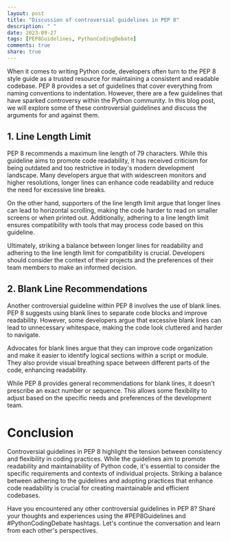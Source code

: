 ```yaml
---
layout: post
title: "Discussion of controversial guidelines in PEP 8"
description: " "
date: 2023-09-27
tags: [PEP8Guidelines, PythonCodingDebate]
comments: true
share: true
---
```


When it comes to writing Python code, developers often turn to the PEP 8 style guide as a trusted resource for maintaining a consistent and readable codebase. PEP 8 provides a set of guidelines that cover everything from naming conventions to indentation. However, there are a few guidelines that have sparked controversy within the Python community. In this blog post, we will explore some of these controversial guidelines and discuss the arguments for and against them.

## 1. Line Length Limit

PEP 8 recommends a maximum line length of 79 characters. While this guideline aims to promote code readability, it has received criticism for being outdated and too restrictive in today's modern development landscape. Many developers argue that with widescreen monitors and higher resolutions, longer lines can enhance code readability and reduce the need for excessive line breaks.

On the other hand, supporters of the line length limit argue that longer lines can lead to horizontal scrolling, making the code harder to read on smaller screens or when printed out. Additionally, adhering to a line length limit ensures compatibility with tools that may process code based on this guideline.

Ultimately, striking a balance between longer lines for readability and adhering to the line length limit for compatibility is crucial. Developers should consider the context of their projects and the preferences of their team members to make an informed decision.

## 2. Blank Line Recommendations

Another controversial guideline within PEP 8 involves the use of blank lines. PEP 8 suggests using blank lines to separate code blocks and improve readability. However, some developers argue that excessive blank lines can lead to unnecessary whitespace, making the code look cluttered and harder to navigate.

Advocates for blank lines argue that they can improve code organization and make it easier to identify logical sections within a script or module. They also provide visual breathing space between different parts of the code, enhancing readability.

While PEP 8 provides general recommendations for blank lines, it doesn't prescribe an exact number or sequence. This allows some flexibility to adjust based on the specific needs and preferences of the development team.

# Conclusion

Controversial guidelines in PEP 8 highlight the tension between consistency and flexibility in coding practices. While the guidelines aim to promote readability and maintainability of Python code, it's essential to consider the specific requirements and contexts of individual projects. Striking a balance between adhering to the guidelines and adopting practices that enhance code readability is crucial for creating maintainable and efficient codebases.

Have you encountered any other controversial guidelines in PEP 8? Share your thoughts and experiences using the #PEP8Guidelines and #PythonCodingDebate hashtags. Let's continue the conversation and learn from each other's perspectives.